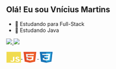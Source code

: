 ## Olá! Eu sou Vnícius Martins 

- 🔭 Estudando para Full-Stack
- 🌱 Estudando Java
<div align="center; margin-left:0; display:flex;">
  <a href="https://github.com/Robo-VMP">
  <img height="180em" src="https://github-readme-stats.vercel.app/api?username=Robo-VMP&show_icons=true&theme=dracula&include_all_commits=true&count_private=true"/>
  <img height="180em" src="https://github-readme-stats.vercel.app/api/top-langs/?username=Robo-VMP&layout=compact&langs_count=7&theme=dracula"/>
</div>
<div style="display: inline_block;"><br>
  <img align="center" alt="robo-Js" height="30" width="40" src="https://raw.githubusercontent.com/devicons/devicon/master/icons/javascript/javascript-plain.svg">
  <img align="center" alt="robo-HTML" height="30" width="40" src="https://raw.githubusercontent.com/devicons/devicon/master/icons/html5/html5-original.svg">
  <img align="center" alt="robo-CSS" height="30" width="40" src="https://raw.githubusercontent.com/devicons/devicon/master/icons/css3/css3-original.svg"
</div>
